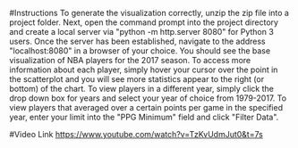 #Instructions
To generate the visualization correctly, unzip the zip file into a project folder. 
Next, open the command prompt into the project directory and create a local server via "python -m http.server 8080" for Python 3 users. 
Once the server has been established, navigate to the address "localhost:8080" in a browser of your choice. You should see the base visualization of NBA players for the 2017 season. 
To access more information about each player, simply hover your cursor over the point in the scatterplot and you will see more statistics appear to the right (or bottom) of the chart. 
To view players in a different year, simply click the drop down box for years and select your year of choice from 1979-2017.
To view players that averaged over a certain points per game in the specified year, enter your limit into the "PPG Minimum" field and click "Filter Data". 

#Video Link
https://www.youtube.com/watch?v=TzKvUdmJut0&t=7s
